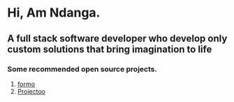 # Hi, Am Ndanga.
## A full stack software developer who develop only custom solutions that bring imagination to life

### Some recommended open source projects.
1. [formo](https://GitHub.com/NdangaHeritier/formo/)
2. [Projectoo](https://github.com/NdangaHeritier/projectoo/)